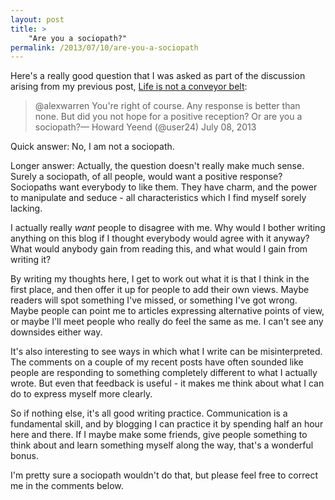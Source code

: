 ```yaml
---
layout: post
title: >
    "Are you a sociopath?"
permalink: /2013/07/10/are-you-a-sociopath
---
```

Here's a really good question that I was asked as part of the discussion arising from my previous post, <a title="Life is not a conveyor belt" href="http://alexwarren.co.uk/2013/07/08/life-is-not-a-conveyor-belt/">Life is not a conveyor belt</a>:

> @alexwarren You're right of course. Any response is better than none. But did you not hope for a positive reception? Or are you a sociopath?— 
Howard Yeend (@user24) July 08, 2013

Quick answer: No, I am not a sociopath.

Longer answer: Actually, the question doesn't really make much sense. Surely a sociopath, of all people, would want a positive response? Sociopaths want everybody to like them. They have charm, and the power to manipulate and seduce - all characteristics which I find myself sorely lacking.

I actually really <em>want</em> people to disagree with me. Why would I bother writing anything on this blog if I thought everybody would agree with it anyway? What would anybody gain from reading this, and what would I gain from writing it?

By writing my thoughts here, I get to work out what it is that I think in the first place, and then offer it up for people to add their own views. Maybe readers will spot something I've missed, or something I've got wrong. Maybe people can point me to articles expressing alternative points of view, or maybe I'll meet people who really do feel the same as me. I can't see any downsides either way.

It's also interesting to see ways in which what I write can be misinterpreted. The comments on a couple of my recent posts have often sounded like people are responding to something completely different to what I actually wrote. But even that feedback is useful - it makes me think about what I can do to express myself more clearly.

So if nothing else, it's all good writing practice. Communication is a fundamental skill, and by blogging I can practice it by spending half an hour here and there. If I maybe make some friends, give people something to think about and learn something myself along the way, that's a wonderful bonus.

I'm pretty sure a sociopath wouldn't do that, but please feel free to correct me in the comments below.